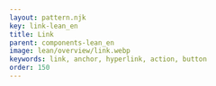 ```yaml
---
layout: pattern.njk
key: link-lean_en
title: Link
parent: components-lean_en
image: lean/overview/link.webp
keywords: link, anchor, hyperlink, action, button
order: 150
---
```

